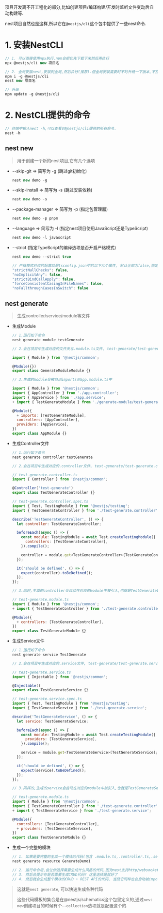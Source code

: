 项目开发离不开工程化的部分,比如创建项目/编译构建/开发时监听文件变动后自动构建等.

nest项目自然也是这样,所以它在`@nestjs/cli`这个包中提供了一些nest命令.

# 1. 安装NestCLI

```js
// 1. 可以直接使用npx执行,npm会把它先下载下来然后再执行
npx @nestjs/cli new 项目名

// 2. 全局安装nest,安装到全局,然后执行(推荐).但全局安装需要时不时升级一下版本,不然可能用它创建的项目版本不是最新的!
npm i -g @nestjs/cli
nest new 项目名

// 升级
npm update -g @nestjs/cli
```

# 2. NestCLI提供的命令

```js
// 终端中输入nest -h,可以查看到@nestjs/cli提供的所有命令.
nest -h
```

## nest new

> 用于创建一个新的nest项目,它有几个选项

- --skip-git => 简写为 -g (跳过git初始化)

  ```js
  nest new demo -g 
  ```

- --skip-install => 简写为 -s (跳过安装依赖)

  ```js
  nest new demo -s
  ```

- --package-manager => 简写为 -p (指定包管理器)

  ```js
  nest new demo -p pnpm
  ```

- --language => 简写为 -l (指定nest项目使用JavaScript还是TypeScript)

  ```js
  nest new demo -l javascript
  ```

- --strict (指定TypeScript的编译选项是否开启严格模式)

  ```js
  nest new demo --strict true
  ```

  ```js
  // 严格模式对应的配置就是tsconfig.json中的以下几个属性, 默认全部为false,指定开启严格模式后为true
  "strictNullChecks": false,
  "noImplicitAny": false,
  "strictBindCallApply": false,
  "forceConsistentCasingInFileNames": false,
  "noFallthroughCasesInSwitch": false
  ```

## nest generate

> 生成controller/service/module等文件

- 生成Module

  ```js
  // 1.运行如下命令
  nest generate module testGenerate
  ```

  ```js
  // 2.会在项目中生成对应的文件夹与.module.ts文件, test-generate/test-generate.module.ts
  
  import { Module } from '@nestjs/common';
  
  @Module({})
  export class GenerateModuleModule {}
  ```

  ```js
  // 3.生成的module会被自动imports到app.module.ts中
  
  import { Module } from '@nestjs/common';
  import { AppController } from './app.controller';
  import { AppService } from './app.service';
  + import { TestGenerateModule } from './generate-module/test-generate.module';
  
  @Module({
    + imports: [TestGenerateModule],
    controllers: [AppController],
    providers: [AppService],
  })
  export class AppModule {}
  ```

- 生成Controller文件

  ```js
  // 1.运行如下命令
  nest generate controller testGenerate
  ```

  ```js
  // 2.会在项目中生成对应的.controller文件, test-generate/test-generate.controller.ts, 没有加--no-spec的话还会生成一个.spec的测试文件
  
  // test-generate.controller.ts
  import { Controller } from '@nestjs/common';
  
  @Controller('test-generate')
  export class TestGenerateController {}
  
  // test-generate.controller.spec.ts
  import { Test, TestingModule } from '@nestjs/testing';
  import { TestGenerateController } from './test-generate.controller';
  
  describe('TestGenerateController', () => {
    let controller: TestGenerateController;
  
    beforeEach(async () => {
      const module: TestingModule = await Test.createTestingModule({
        controllers: [TestGenerateController],
      }).compile();
  
      controller = module.get<TestGenerateController>(TestGenerateController);
    });
  
    it('should be defined', () => {
      expect(controller).toBeDefined();
    });
  });
  ```

  ```js
  // 3.同时,生成的controller会自动在对应的module中被引入,也就是TestGenerateController会自动被引入到TestGenerateModule中
  
  // test-generate.module.ts
  import { Module } from '@nestjs/common';
  + import { TestGenerateController } from './test-generate.controller';
  
  @Module({
    + controllers: [TestGenerateController],
  })
  export class TestGenerateModule {}
  ```

- 生成Service文件

  ```js
  // 1.运行如下命令
  nest generate service TestGenerate
  ```

  ```js
  // 2.会在项目中生成对应的.service文件, test-generate/test-generate.service.ts, 没有加--no-spec的话还会生成一个.spec的测试文件
  
  // test-generate.service.ts
  import { Injectable } from '@nestjs/common';
  
  @Injectable()
  export class TestGenerateService {}
  
  // test-generate.service.spec.ts
  import { Test, TestingModule } from '@nestjs/testing';
  import { TestGenerateService } from './test-generate.service';
  
  describe('TestGenerateService', () => {
    let service: TestGenerateService;
  
    beforeEach(async () => {
      const module: TestingModule = await Test.createTestingModule({
        providers: [TestGenerateService],
      }).compile();
  
      service = module.get<TestGenerateService>(TestGenerateService);
    });
  
    it('should be defined', () => {
      expect(service).toBeDefined();
    });
  });
  ```

  ```js
  // 3.同样的,生成的service会自动在对应的module中被引入,也就是TestGenerateService会自动被引入到TestGenerateModule中
  
  // test-generate.module.ts
  import { Module } from '@nestjs/common';
  import { TestGenerateController } from './test-generate.controller';
  + import { TestGenerateService } from './test-generate.service';
  
  @Module({
    controllers: [TestGenerateController],
    + providers: [TestGenerateService],
  })
  export class TestGenerateModule {}
  
  ```

- 生成一个完整的模块

  ```js
  // 1. 如果是要完整的生成一个模块的代码(包含 .module.ts,.controller.ts,.service.ts),不需要一个一个文件的生成,可以运行如下命令
  nest generate resource GenerateDemo1
  
  // 2. 运行命令后,会让你选择需要生成什么风格的代码,因为nest支持http/websocket/graphql/tcp等,这里选择http的REST API
  // 3. 然后会提示你是否需要生成CRUD代码? 这里选择是就好了
  // 4. 然后就会生成整个模块的CRUD + REST API的代码, 当然它同样也会自动被imports到appModule中
  ```

> 这就是`nest generate`, 可以快速生成各种代码
>
> 这些代码模板的集合是在@nestjs/schematics这个包里定义的,通过`nest new`创建项目的时候有个`--collection`选项就是配置这个的.